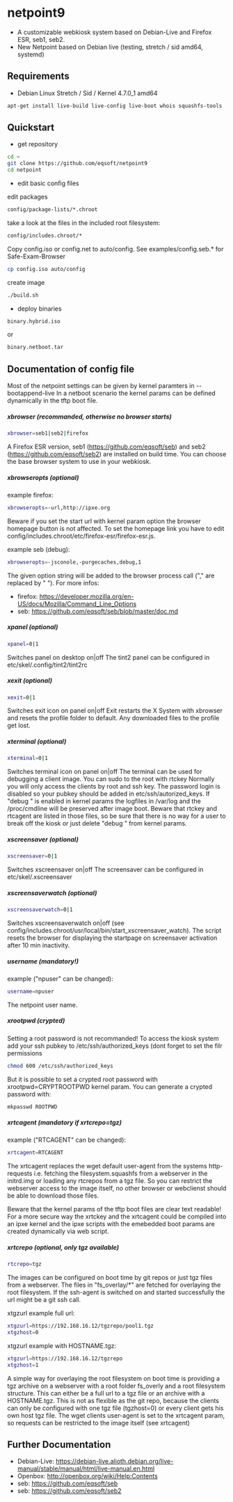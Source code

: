 # netpoint9
* A customizable webkiosk system based on Debian-Live and Firefox ESR, seb1, seb2.
* New Netpoint based on Debian live (testing, stretch / sid amd64, systemd)

## Requirements ##
* Debian Linux Stretch / Sid / Kernel 4.7.0_1 amd64

```bash
apt-get install live-build live-config live-boot whois squashfs-tools
```

## Quickstart ##
* get repository

```bash
cd ~
git clone https://github.com/eqsoft/netpoint9
cd netpoint
```

* edit basic config files

edit packages
```bash
config/package-lists/*.chroot
```

take a look at the files in the included root filesystem:  
```bash
config/includes.chroot/*
```

Copy config.iso or config.net to auto/config. See examples/config.seb.* for Safe-Exam-Browser 
```bash
cp config.iso auto/config
```
create image
```bash
./build.sh
```

* deploy binaries
```bash
binary.hybrid.iso
```
or
```bash
binary.netboot.tar
```

## Documentation of config file ##
Most of the netpoint settings can be given by kernel paramters in --bootappend-live
In a netboot scenario the kernel params can be defined dynamically in the tftp boot file.

##### xbrowser (recommanded, otherwise no browser starts) #####
```bash
xbrowser=seb1|seb2|firefox
```
A Firefox ESR version, seb1 (https://github.com/eqsoft/seb) and seb2 (https://github.com/eqsoft/seb2) are installed on build time. 
You can choose the base browser system to use in your webkiosk.

##### xbrowseropts (optional) #####
example firefox:
```bash
xbrowseropts=-url,http://ipxe.org
```
Beware if you set the start url with kernel param option the browser homepage button is not affected. 
To set the homepage link you have to edit config/includes.chroot/etc/firefox-esr/firefox-esr.js.

example seb (debug):
```bash
xbrowseropts=-jsconole,-purgecaches,debug,1
```
The given option string will be added to the browser process call ("," are replaced by " ").
For more infos:
* firefox: https://developer.mozilla.org/en-US/docs/Mozilla/Command_Line_Options
* seb: https://github.com/eqsoft/seb/blob/master/doc.md
   
##### xpanel (optional) #####
```bash
xpanel=0|1
```
Switches panel on desktop on|off 
The tint2 panel can be configured in etc/skel/.config/tint2/tint2rc

##### xexit (optional) #####
```bash
xexit=0|1
```
Switches exit icon on panel on|off 
Exit restarts the X System with xbrowser and resets the profile folder to default. Any downloaded files to the profile get lost. 

##### xterminal (optional) #####
```bash
xterminal=0|1
```
Switches terminal icon on panel on|off
The terminal can be used for debugging a client image. You can sudo to the root with rtckey
Normally you will only access the clients by root and ssh key. The password login is disabled so your pubkey should be added in etc/ssh/autorized_keys.
If "debug " is enabled in kernel params the logfiles in /var/log and the /proc/cmdline will be preserved after image boot. 
Beware that rtckey and rtcagent are listed in those files, so be sure that there is no way for a user to break off the kiosk or just delete "debug " from kernel params.   

##### xscreensaver (optional) #####
```bash
xscreensaver=0|1
```
Switches xscreensaver on|off
The screensaver can be configured in etc/skel/.xscreensaver 

##### xscreensaverwatch (optional) #####
```bash
xscreensaverwatch=0|1
```
Switches xscreensaverwatch on|off (see config/includes.chroot/usr/local/bin/start_xscreensaver_watch). 
The script resets the browser for displaying the startpage on screensaver activation after 10 min inactivity. 

##### username (mandatory!) #####
example ("npuser" can be changed):
```bash
username=npuser
```
The netpoint user name.

##### xrootpwd (crypted) #####
Setting a root password is not recommanded! To access the kiosk system add your ssh pubkey to /etc/ssh/authorized_keys (dont forget to set the filr permissions
```bash
chmod 600 /etc/ssh/authorized_keys
``` 
But it is possible to set a crypted root password with xrootpwd=CRYPTROOTPWD kernel param. You can generate a crypted password with:
```bash
mkpasswd ROOTPWD
```

##### xrtcagent (mandatory if xrtcrepo=tgz) #####

example ("RTCAGENT" can be changed):
```bash
xrtcagent=RTCAGENT
```

The xrtcagent replaces the wget default user-agent from the systems http-requests i.e. fetching the filesystem.squashfs from a webserver in the initrd.img or loading any rtcrepos from a tgz file. 
So you can restrict the webserver access to the image itself, no other browser or webclienst should be able to download those files. 

Beware that the kernel params of the tftp boot files are clear text readable!
For a more secure way the xrtckey and the xrtcagent could be compiled into an ipxe kernel and the ipxe scripts with the emebedded boot params are created dynamically via web script. 

##### xrtcrepo (optional, only tgz available) #####
```bash
rtcrepo=tgz
```
The images can be configured on boot time by git repos or just tgz files from a webserver. 
The files in "fs_overlay/*" are fetched for overlaying the root filesystem.
If the ssh-agent is switched on and started successfully the url might be a git ssh call.

xtgzurl example full url:

```bash
xtgzurl=https://192.168.16.12/tgzrepo/pool1.tgz
xtgzhost=0
```

xtgzurl example with HOSTNAME.tgz:

```bash
xtgzurl=https://192.168.16.12/tgzrepo
xtgzhost=1
```

A simple way for overlaying the root filesystem on boot time is providing a tgz archive on a webserver with a root folder fs_overly and a root filesystem structure.
This can either be a full url to a tgz file or an archive with a HOSTNAME.tgz. This is not as flexible as the git repo, because the clients can only be configured with one tgz file (tgzhost=0)
or every client gets his own host tgz file.
The wget clients user-agent is set to the xrtcagent param, so requests can be restricted to the image itself (see xrtcagent)       

## Further Documentation ##
* Debian-Live: https://debian-live.alioth.debian.org/live-manual/stable/manual/html/live-manual.en.html
* Openbox: http://openbox.org/wiki/Help:Contents
* seb: https://github.com/eqsoft/seb
* seb: https://github.com/eqsoft/seb2
